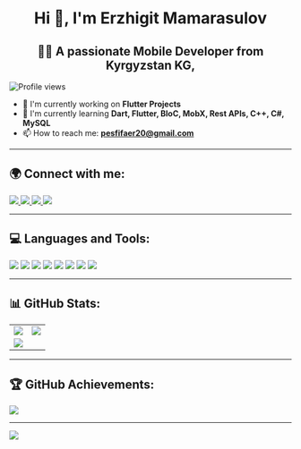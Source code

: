 <div align="center">

# Hi 👋, I'm Erzhigit Mamarasulov  
## 🚀🛫 **A passionate Mobile Developer from Kyrgyzstan KG,** 

</div>

![Profile views](https://komarev.com/ghpvc/?username=erjigit12&color=blue&style=flat)  

- 🔭 I'm currently working on **Flutter Projects**  
- 🌱 I'm currently learning **Dart, Flutter, BloC, MobX, Rest APIs, C++, C#, MySQL**  
- 📫 How to reach me: **pesfifaer20@gmail.com** 

---

## 🌍 Connect with me:

<p align="left">
<a href="https://twitter.com/your_twitter" target="_blank">
  <img src="https://img.icons8.com/color/48/000000/twitter--v1.png"/>
</a>
<a href="https://www.linkedin.com/in/erzhigit-mamarasulov-9093b0266/" target="_blank">
  <img src="https://img.icons8.com/color/48/000000/linkedin.png"/>
</a>
<a href="https://www.facebook.com/bvjcjcgjf/" target="_blank">
  <img src="https://img.icons8.com/color/48/000000/facebook-new.png"/>
</a>
<a href="https://www.instagram.com/erzhigitmm/" target="_blank">
  <img src="https://img.icons8.com/color/48/000000/instagram-new.png"/>
</a>
</p>

---

## 💻 Languages and Tools:
<p align="left"> 
  <img src="https://img.icons8.com/color/48/000000/flutter.png"/> 
  <img src="https://img.icons8.com/color/48/000000/dart.png"/>
  <img src="https://img.icons8.com/color/48/000000/firebase.png"/>
  <img src="https://img.icons8.com/color/48/000000/html-5.png"/>
  <img src="https://img.icons8.com/color/48/000000/css3.png"/>
  <img src="https://img.icons8.com/color/48/000000/mysql.png"/>
  <img src="https://img.icons8.com/color/48/000000/git.png"/>
  <img src="https://img.icons8.com/color/48/000000/figma.png"/>
</p>

---

## 📊 GitHub Stats:

<table>
  <tr>
    <td>
      <img src="https://github-readme-stats.vercel.app/api?username=erjigit12&theme=light&hide_border=false&include_all_commits=false&count_private=true&bg_color=ffffff"/>
    </td>
    <td>
      <img src="https://github-readme-streak-stats.herokuapp.com/?user=erjigit12&theme=light&hide_border=false&bg_color=ffffff"/>
    </td>
  </tr>
  <tr>
    <td colspan="2">
      <img src="https://github-readme-stats.vercel.app/api/top-langs/?username=erjigit12&theme=light&hide_border=false&include_all_commits=false&count_private=true&layout=compact&bg_color=ffffff"/>
    </td>
  </tr>
</table>


---

## 🏆 GitHub Achievements:
![](https://github-profile-trophy.vercel.app/?username=erjigit12&theme=radical&no-frame=false&no-bg=false&margin-w=4)  

---

[![](https://visitcount.itsvg.in/api?id=erjigit12&icon=5&color=13)](https://visitcount.itsvg.in)  

<!-- Proudly created with GPRM ( https://gprm.itsvg.in ) -->
